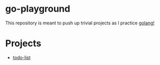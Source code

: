 # go-playground

This repository is meant to push up trivial projects as I practice [golang!](https://golang.org/)

# Projects

* [todo-list](./projects/todo-list/README.md)
